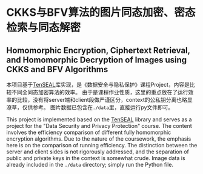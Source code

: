 # CKKS与BFV算法的图片同态加密、密态检索与同态解密
## Homomorphic Encryption, Ciphertext Retrieval, and Homomorphic Decryption of Images using CKKS and BFV Algorithms

本项目基于[TenSEAL](https://github.com/OpenMined/TenSEAL)库实现，是《数据安全与隐私保护》课程Project，内容是比较不同全同态加密算法的效率。
由于是课程作业性质，这里的重点放在了运行效率的比较，没有将server端和client段做严谨区分，context的公私钥分离也略显潦草，仅供参考。
图片数据已包含在`./data`里，直接运行py文件即可。

This project is implemented based on the [TenSEAL](https://github.com/OpenMined/TenSEAL) library and serves as a project for the "Data Security and Privacy Protection" course. The content involves the efficiency comparison of different fully homomorphic encryption algorithms. 
Due to the nature of the coursework, the emphasis here is on the comparison of running efficiency. The distinction between the server and client sides is not rigorously addressed, and the separation of public and private keys in the context is somewhat crude.
Image data is already included in the `./data` directory; simply run the Python file.
